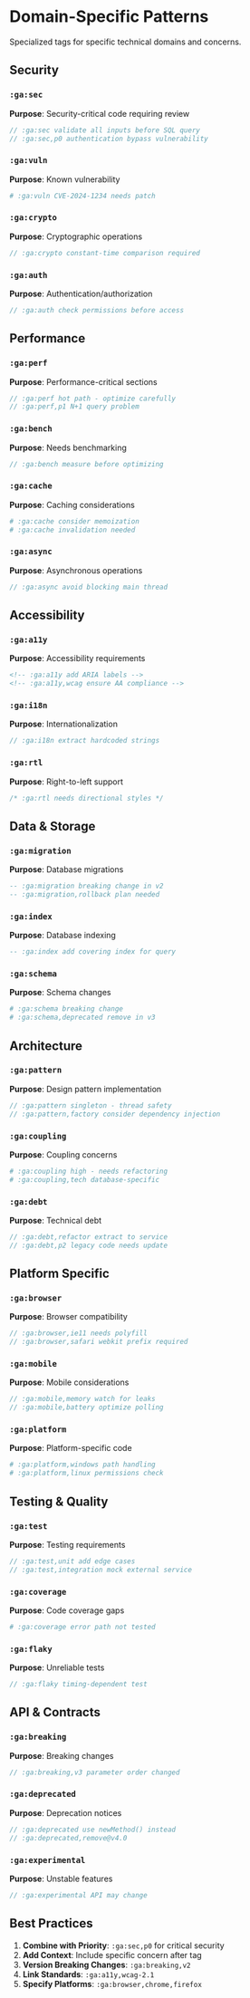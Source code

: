 # Domain-Specific Patterns

Specialized tags for specific technical domains and concerns.

## Security

### `:ga:sec`
**Purpose**: Security-critical code requiring review
```javascript
// :ga:sec validate all inputs before SQL query
// :ga:sec,p0 authentication bypass vulnerability
```

### `:ga:vuln`
**Purpose**: Known vulnerability
```python
# :ga:vuln CVE-2024-1234 needs patch
```

### `:ga:crypto`
**Purpose**: Cryptographic operations
```go
// :ga:crypto constant-time comparison required
```

### `:ga:auth`
**Purpose**: Authentication/authorization
```java
// :ga:auth check permissions before access
```

## Performance

### `:ga:perf`
**Purpose**: Performance-critical sections
```rust
// :ga:perf hot path - optimize carefully
// :ga:perf,p1 N+1 query problem
```

### `:ga:bench`
**Purpose**: Needs benchmarking
```go
// :ga:bench measure before optimizing
```

### `:ga:cache`
**Purpose**: Caching considerations
```python
# :ga:cache consider memoization
# :ga:cache invalidation needed
```

### `:ga:async`
**Purpose**: Asynchronous operations
```javascript
// :ga:async avoid blocking main thread
```

## Accessibility

### `:ga:a11y`
**Purpose**: Accessibility requirements
```html
<!-- :ga:a11y add ARIA labels -->
<!-- :ga:a11y,wcag ensure AA compliance -->
```

### `:ga:i18n`
**Purpose**: Internationalization
```javascript
// :ga:i18n extract hardcoded strings
```

### `:ga:rtl`
**Purpose**: Right-to-left support
```css
/* :ga:rtl needs directional styles */
```

## Data & Storage

### `:ga:migration`
**Purpose**: Database migrations
```sql
-- :ga:migration breaking change in v2
-- :ga:migration,rollback plan needed
```

### `:ga:index`
**Purpose**: Database indexing
```sql
-- :ga:index add covering index for query
```

### `:ga:schema`
**Purpose**: Schema changes
```graphql
# :ga:schema breaking change
# :ga:schema,deprecated remove in v3
```

## Architecture

### `:ga:pattern`
**Purpose**: Design pattern implementation
```java
// :ga:pattern singleton - thread safety
// :ga:pattern,factory consider dependency injection
```

### `:ga:coupling`
**Purpose**: Coupling concerns
```python
# :ga:coupling high - needs refactoring
# :ga:coupling,tech database-specific
```

### `:ga:debt`
**Purpose**: Technical debt
```javascript
// :ga:debt,refactor extract to service
// :ga:debt,p2 legacy code needs update
```

## Platform Specific

### `:ga:browser`
**Purpose**: Browser compatibility
```javascript
// :ga:browser,ie11 needs polyfill
// :ga:browser,safari webkit prefix required
```

### `:ga:mobile`
**Purpose**: Mobile considerations
```swift
// :ga:mobile,memory watch for leaks
// :ga:mobile,battery optimize polling
```

### `:ga:platform`
**Purpose**: Platform-specific code
```python
# :ga:platform,windows path handling
# :ga:platform,linux permissions check
```

## Testing & Quality

### `:ga:test`
**Purpose**: Testing requirements
```javascript
// :ga:test,unit add edge cases
// :ga:test,integration mock external service
```

### `:ga:coverage`
**Purpose**: Code coverage gaps
```python
# :ga:coverage error path not tested
```

### `:ga:flaky`
**Purpose**: Unreliable tests
```go
// :ga:flaky timing-dependent test
```

## API & Contracts

### `:ga:breaking`
**Purpose**: Breaking changes
```typescript
// :ga:breaking,v3 parameter order changed
```

### `:ga:deprecated`
**Purpose**: Deprecation notices
```java
// :ga:deprecated use newMethod() instead
// :ga:deprecated,remove@v4.0
```

### `:ga:experimental`
**Purpose**: Unstable features
```rust
// :ga:experimental API may change
```

## Best Practices

1. **Combine with Priority**: `:ga:sec,p0` for critical security
2. **Add Context**: Include specific concern after tag
3. **Version Breaking Changes**: `:ga:breaking,v2` 
4. **Link Standards**: `:ga:a11y,wcag-2.1`
5. **Specify Platforms**: `:ga:browser,chrome,firefox`